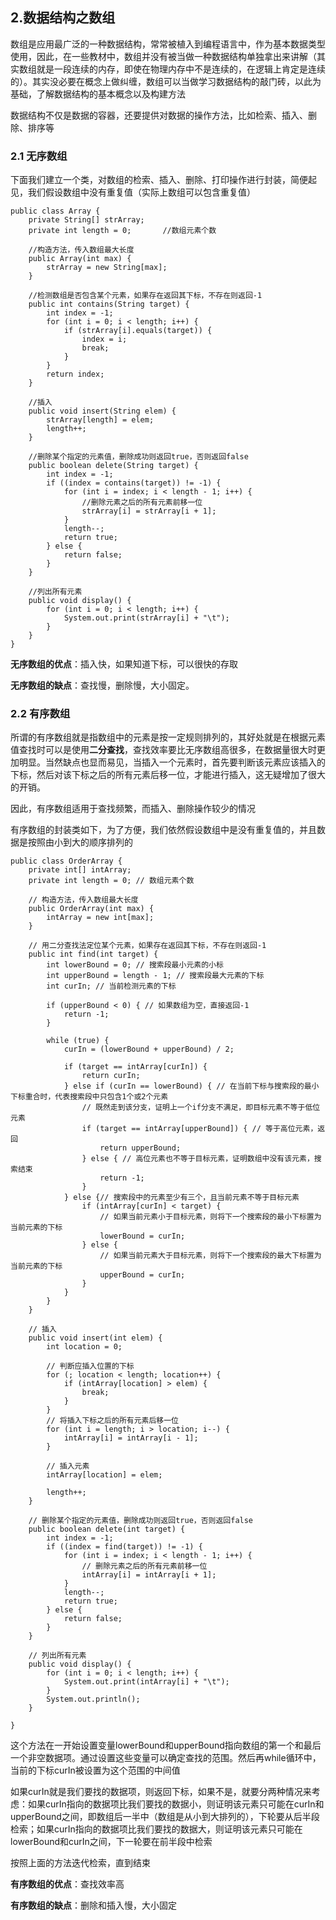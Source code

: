 ## 2.数据结构之数组

数组是应用最广泛的一种数据结构，常常被植入到编程语言中，作为基本数据类型使用，因此，在一些教材中，数组并没有被当做一种数据结构单独拿出来讲解（其实数组就是一段连续的内存，即使在物理内存中不是连续的，在逻辑上肯定是连续的）。其实没必要在概念上做纠缠，数组可以当做学习数据结构的敲门砖，以此为基础，了解数据结构的基本概念以及构建方法

数据结构不仅是数据的容器，还要提供对数据的操作方法，比如检索、插入、删除、排序等

### 2.1 无序数组

下面我们建立一个类，对数组的检索、插入、删除、打印操作进行封装，简便起见，我们假设数组中没有重复值（实际上数组可以包含重复值）

    public class Array {
        private String[] strArray;
        private int length = 0;       //数组元素个数
    
        //构造方法，传入数组最大长度
        public Array(int max) {
            strArray = new String[max];
        }
    
        //检测数组是否包含某个元素，如果存在返回其下标，不存在则返回-1
        public int contains(String target) {
            int index = -1;
            for (int i = 0; i < length; i++) {
                if (strArray[i].equals(target)) {
                    index = i;
                    break;
                }
            }
            return index;
        }
    
        //插入
        public void insert(String elem) {
            strArray[length] = elem;
            length++;
        }
    
        //删除某个指定的元素值，删除成功则返回true，否则返回false
        public boolean delete(String target) {
            int index = -1;
            if ((index = contains(target)) != -1) {
                for (int i = index; i < length - 1; i++) {
                    //删除元素之后的所有元素前移一位
                    strArray[i] = strArray[i + 1];
                }
                length--;
                return true;
            } else {
                return false;
            }
        }
    
        //列出所有元素
        public void display() {
            for (int i = 0; i < length; i++) {
                System.out.print(strArray[i] + "\t");
            }
        }
    }
    
**无序数组的优点**：插入快，如果知道下标，可以很快的存取

**无序数组的缺点**：查找慢，删除慢，大小固定。

### 2.2 有序数组

所谓的有序数组就是指数组中的元素是按一定规则排列的，其好处就是在根据元素值查找时可以是使用**二分查找**，查找效率要比无序数组高很多，在数据量很大时更加明显。当然缺点也显而易见，当插入一个元素时，首先要判断该元素应该插入的下标，然后对该下标之后的所有元素后移一位，才能进行插入，这无疑增加了很大的开销。

因此，有序数组适用于查找频繁，而插入、删除操作较少的情况

有序数组的封装类如下，为了方便，我们依然假设数组中是没有重复值的，并且数据是按照由小到大的顺序排列的 

    public class OrderArray {
        private int[] intArray;
        private int length = 0; // 数组元素个数
    
        // 构造方法，传入数组最大长度
        public OrderArray(int max) {
            intArray = new int[max];
        }
    
        // 用二分查找法定位某个元素，如果存在返回其下标，不存在则返回-1
        public int find(int target) {
            int lowerBound = 0; // 搜索段最小元素的小标
            int upperBound = length - 1; // 搜索段最大元素的下标
            int curIn; // 当前检测元素的下标
    
            if (upperBound < 0) { // 如果数组为空，直接返回-1
                return -1;
            }
    
            while (true) {
                curIn = (lowerBound + upperBound) / 2;
    
                if (target == intArray[curIn]) {
                    return curIn;
                } else if (curIn == lowerBound) { // 在当前下标与搜索段的最小下标重合时，代表搜索段中只包含1个或2个元素
                    // 既然走到该分支，证明上一个if分支不满足，即目标元素不等于低位元素
                    if (target == intArray[upperBound]) { // 等于高位元素，返回
                        return upperBound;
                    } else { // 高位元素也不等于目标元素，证明数组中没有该元素，搜索结束
                        return -1;
                    }
                } else {// 搜索段中的元素至少有三个，且当前元素不等于目标元素
                    if (intArray[curIn] < target) {
                        // 如果当前元素小于目标元素，则将下一个搜索段的最小下标置为当前元素的下标
                        lowerBound = curIn;
                    } else {
                        // 如果当前元素大于目标元素，则将下一个搜索段的最大下标置为当前元素的下标
                        upperBound = curIn;
                    }
                }
            }
        }
    
        // 插入
        public void insert(int elem) {
            int location = 0;
    
            // 判断应插入位置的下标
            for (; location < length; location++) {
                if (intArray[location] > elem) {
                    break;
                }
            }
            // 将插入下标之后的所有元素后移一位
            for (int i = length; i > location; i--) {
                intArray[i] = intArray[i - 1];
            }
    
            // 插入元素
            intArray[location] = elem;
    
            length++;
        }
    
        // 删除某个指定的元素值，删除成功则返回true，否则返回false
        public boolean delete(int target) {
            int index = -1;
            if ((index = find(target)) != -1) {
                for (int i = index; i < length - 1; i++) {
                    // 删除元素之后的所有元素前移一位
                    intArray[i] = intArray[i + 1];
                }
                length--;
                return true;
            } else {
                return false;
            }
        }
    
        // 列出所有元素
        public void display() {
            for (int i = 0; i < length; i++) {
                System.out.print(intArray[i] + "\t");
            }
            System.out.println();
        }
    
    }
    
这个方法在一开始设置变量lowerBound和upperBound指向数组的第一个和最后一个非空数据项。通过设置这些变量可以确定查找的范围。然后再while循环中，当前的下标curIn被设置为这个范围的中间值

如果curIn就是我们要找的数据项，则返回下标，如果不是，就要分两种情况来考虑：如果curIn指向的数据项比我们要找的数据小，则证明该元素只可能在curIn和upperBound之间，即数组后一半中（数组是从小到大排列的），下轮要从后半段检索；如果curIn指向的数据项比我们要找的数据大，则证明该元素只可能在lowerBound和curIn之间，下一轮要在前半段中检索

按照上面的方法迭代检索，直到结束

**有序数组的优点**：查找效率高

**有序数组的缺点**：删除和插入慢，大小固定